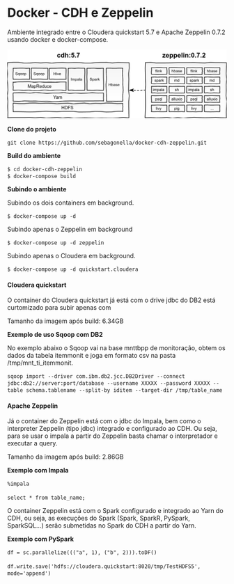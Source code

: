 # Docker - CDH e Zeppelin

Ambiente integrado entre o Cloudera quickstart 5.7 e Apache Zeppelin 0.7.2 usando docker e docker-compose.

![Architecture](architecture/architecture.png)

**Clone do projeto**

```
git clone https://github.com/sebagonella/docker-cdh-zeppelin.git
```

**Build do ambiente**

```
$ cd docker-cdh-zeppelin
$ docker-compose build
```

**Subindo o ambiente**

Subindo os dois containers em background.

```
$ docker-compose up -d
```

Subindo apenas o Zeppelin em background

```
$ docker-compose up -d zeppelin
```

Subindo apenas o Cloudera em background.

```
$ docker-compose up -d quickstart.cloudera
```

#### Cloudera quickstart

O container do Cloudera quickstart já está com o drive jdbc do DB2
está curtomizado para subir apenas com 

Tamanho da imagem após build: 6.34GB

**Exemplo de uso Sqoop com DB2**

No exemplo abaixo o Sqoop vai na base mnttbpp de monitoração, obtem os dados da tabela itemmonit e joga em formato csv na pasta /tmp/mnt_ti_itemmonit.

```
sqoop import --driver com.ibm.db2.jcc.DB2Driver --connect jdbc:db2://server:port/database --username XXXXX --password XXXXX --table schema.tablename --split-by iditem --target-dir /tmp/table_name
```

#### Apache Zeppelin

Já o container do Zeppelin está com o jdbc do Impala, bem como o interpreter Zeppelin (tipo jdbc) integrado e configurado ao CDH. Ou seja, para se usar o impala a partir do Zeppelin basta chamar o interpretador e executar a query.

Tamanho da imagem após build: 2.86GB

**Exemplo com Impala**

```
%impala

select * from table_name;
```

O container Zeppelin está com o Spark configurado e integrado ao Yarn do CDH, ou seja, as execuções do Spark (Spark, SparkR, PySpark, SparkSQL...) serão submetidas no Spark do CDH a partir do Yarn.

**Exemplo com PySpark**

```
df = sc.parallelize((("a", 1), ("b", 2))).toDF()

df.write.save('hdfs://cloudera.quickstart:8020/tmp/TestHDFS5', mode='append')
```
